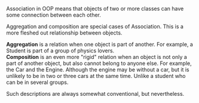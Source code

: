 Association in OOP means that objects of two or more classes can have some connection between each other.

Aggregation and composition are special cases of Association. This is a more fleshed out relationship between objects.

**Aggregation** is a relation when one object is part of another. For example, a Student is part of a group of physics lovers.  
**Composition** is an even more "rigid" relation when an object is not only a part of another object, but also cannot belong to anyone else. For example, the Car and the Engine. Although the engine may be without a car, but it is unlikely to be in two or three cars at the same time. Unlike a student who can be in several groups.

Such descriptions are always somewhat conventional, but nevertheless.